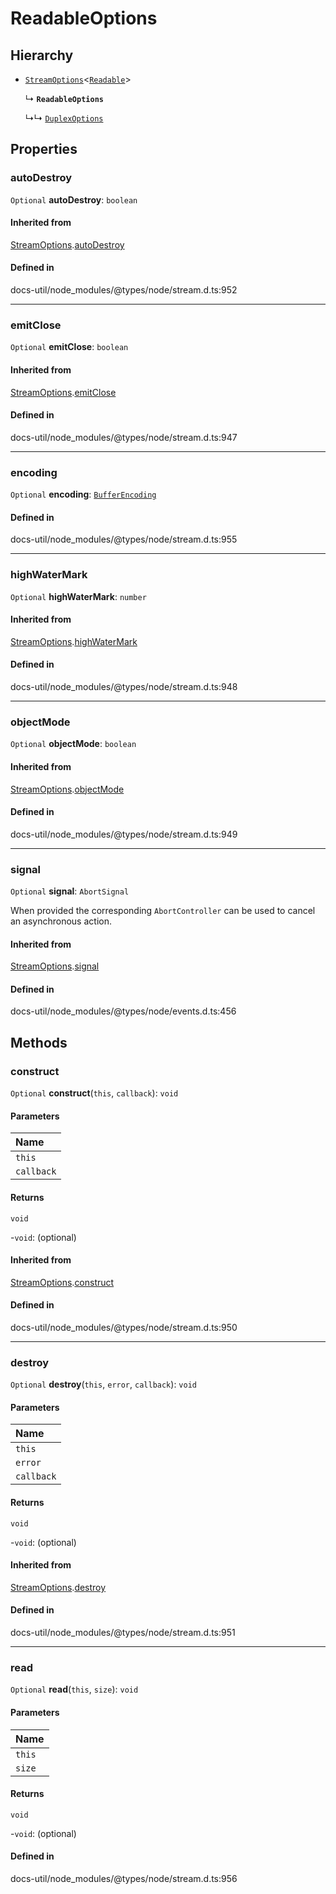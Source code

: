# ReadableOptions

## Hierarchy

- [`StreamOptions`](../internal/interfaces/internal.StreamOptions.md)<[`Readable`](../classes/Readable.md)\>

  ↳ **`ReadableOptions`**

  ↳↳ [`DuplexOptions`](DuplexOptions.md)

## Properties

### autoDestroy

 `Optional` **autoDestroy**: `boolean`

#### Inherited from

[StreamOptions](../internal/interfaces/internal.StreamOptions.md).[autoDestroy](../internal/interfaces/internal.StreamOptions.md#autodestroy)

#### Defined in

docs-util/node_modules/@types/node/stream.d.ts:952

___

### emitClose

 `Optional` **emitClose**: `boolean`

#### Inherited from

[StreamOptions](../internal/interfaces/internal.StreamOptions.md).[emitClose](../internal/interfaces/internal.StreamOptions.md#emitclose)

#### Defined in

docs-util/node_modules/@types/node/stream.d.ts:947

___

### encoding

 `Optional` **encoding**: [`BufferEncoding`](../types/BufferEncoding.md)

#### Defined in

docs-util/node_modules/@types/node/stream.d.ts:955

___

### highWaterMark

 `Optional` **highWaterMark**: `number`

#### Inherited from

[StreamOptions](../internal/interfaces/internal.StreamOptions.md).[highWaterMark](../internal/interfaces/internal.StreamOptions.md#highwatermark)

#### Defined in

docs-util/node_modules/@types/node/stream.d.ts:948

___

### objectMode

 `Optional` **objectMode**: `boolean`

#### Inherited from

[StreamOptions](../internal/interfaces/internal.StreamOptions.md).[objectMode](../internal/interfaces/internal.StreamOptions.md#objectmode)

#### Defined in

docs-util/node_modules/@types/node/stream.d.ts:949

___

### signal

 `Optional` **signal**: `AbortSignal`

When provided the corresponding `AbortController` can be used to cancel an asynchronous action.

#### Inherited from

[StreamOptions](../internal/interfaces/internal.StreamOptions.md).[signal](../internal/interfaces/internal.StreamOptions.md#signal)

#### Defined in

docs-util/node_modules/@types/node/events.d.ts:456

## Methods

### construct

`Optional` **construct**(`this`, `callback`): `void`

#### Parameters

| Name |
| :------ |
| `this` | [`Readable`](../classes/Readable.md) |
| `callback` | (`error?`: ``null`` \| `Error`) => `void` |

#### Returns

`void`

-`void`: (optional) 

#### Inherited from

[StreamOptions](../internal/interfaces/internal.StreamOptions.md).[construct](../internal/interfaces/internal.StreamOptions.md#construct)

#### Defined in

docs-util/node_modules/@types/node/stream.d.ts:950

___

### destroy

`Optional` **destroy**(`this`, `error`, `callback`): `void`

#### Parameters

| Name |
| :------ |
| `this` | [`Readable`](../classes/Readable.md) |
| `error` | ``null`` \| `Error` |
| `callback` | (`error`: ``null`` \| `Error`) => `void` |

#### Returns

`void`

-`void`: (optional) 

#### Inherited from

[StreamOptions](../internal/interfaces/internal.StreamOptions.md).[destroy](../internal/interfaces/internal.StreamOptions.md#destroy)

#### Defined in

docs-util/node_modules/@types/node/stream.d.ts:951

___

### read

`Optional` **read**(`this`, `size`): `void`

#### Parameters

| Name |
| :------ |
| `this` | [`Readable`](../classes/Readable.md) |
| `size` | `number` |

#### Returns

`void`

-`void`: (optional) 

#### Defined in

docs-util/node_modules/@types/node/stream.d.ts:956
